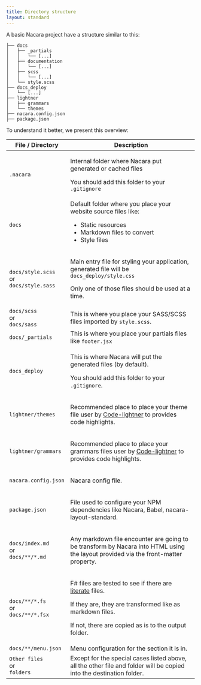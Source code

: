 ```yaml
---
title: Directory structure
layout: standard
---
```


A basic Nacara project have a structure similar to this:

```
├── docs
│   ├── _partials
│   │   └── [...]
│   ├── documentation
│   │   └── [...]
│   ├── scss
│   │   └── [...]
│   └── style.scss
├── docs_deploy
│   └── [...]
├── lightner
│   ├── grammars
│   └── themes
├── nacara.config.json
├── package.json
```

To understand it better, we present this overview:

<table class="table is-narrow is-bordered is-vcentered">
    <thead>
        <tr>
            <th class="label-cell">File / Directory</th>
            <th class="label-cell">Description</th>
        </tr>
    </thead>
    <tbody>
        <tr>
            <td class="label-cell">
                <code>.nacara</code>
            </td>
            <td class="fullwidth-cell">
                <p>
                    Internal folder where Nacara put generated or cached files
                </p>
                <p>
                    You should add this folder to your <code>.gitignore</code>
                </p>
            </td>
        </tr>
        <tr>
            <td class="label-cell">
                <code>docs</code>
            </td>
            <td class="fullwidth-cell">
                Default folder where you place your website source files like:
                <ul>
                    <li>Static resources</li>
                    <li>Markdown files to convert</li>
                    <li>Style files</li>
                </ul>
            </td>
        </tr>
        <tr>
            <td class="label-cell">
                <code>docs/style.scss</code>
                <div class="is-size-7 my-2">or</div>
                <code>docs/style.sass</code>
            </td>
            <td class="fullwidth-cell">
                <p>
                    Main entry file for styling your application, generated file will be <code>docs_deploy/style.css</code>
                </p>
                <p>
                    Only one of those files should be used at a time.
                </p>
            </td>
        </tr>
        <tr>
            <td class="label-cell">
                <code>docs/scss</code>
                <div class="is-size-7 my-2">or</div>
                <code>docs/sass</code>
            </td>
            <td class="fullwidth-cell">
                This is where you place your SASS/SCSS files imported by <code>style.scss</code>.
            </td>
        </tr>
        <tr>
            <td class="label-cell">
                <code>docs/_partials</code>
            </td>
            <td class="fullwidth-cell">
                This is where you place your partials files like <code>footer.jsx</code>
            </td>
        </tr>
        <tr>
            <td class="label-cell">
                <code>docs_deploy</code>
            </td>
            <td class="fullwidth-cell">
                <p>This is where Nacara will put the generated files (by default).</p>
                <p>You should add this folder to your <code>.gitignore</code>.</p>
            </td>
        </tr>
        <tr>
            <td class="label-cell">
                <code>lightner/themes</code>
            </td>
            <td class="fullwidth-cell">
                <p>

Recommended place to place your theme file user by [Code-lightner](https://github.com/MangelMaxime/Code-Lightner) to provides code highlights.
                </p>
            </td>
        </tr>
        <tr>
            <td class="label-cell">
                <code>lightner/grammars</code>
            </td>
            <td class="fullwidth-cell">
                <p>

Recommended place to place your grammars files user by [Code-lightner](https://github.com/MangelMaxime/Code-Lightner) to provides code highlights.
                </p>
            </td>
        </tr>
        <tr>
            <td class="label-cell">
                <code>nacara.config.json</code>
            </td>
            <td class="fullwidth-cell">
                <p>Nacara config file.</p>
            </td>
        </tr>
        <tr>
            <td class="label-cell">
                <code>package.json</code>
            </td>
            <td class="fullwidth-cell">
                <p>File used to configure your NPM dependencies like Nacara, Babel, nacara-layout-standard.</p>
            </td>
        </tr>
        <tr>
            <td class="label-cell">
                <code>docs/index.md</code>
                <div class="is-size-7 my-2">or</div>
                <code>docs/\*\*/\*.md</code>
            </td>
            <td class="fullwidth-cell">
                <p>Any markdown file encounter are going to be transform by Nacara into HTML using the layout provided via the front-matter property.</p>
            </td>
        </tr>
        <tr>
            <td class="label-cell">
                <code>docs/\*\*/\*.fs</code>
                <div class="is-size-7 my-2">or</div>
                <code>docs/\*\*/\*.fsx</code>
            </td>
            <td class="fullwidth-cell">
                <p>F# files are tested to see if there are [literate](/nacara/guides/literate-files.html) files.</p>
                <p>If they are, they are transformed like as markdown files.</p>
                <p>If not, there are copied as is to the output folder.</p>
            </td>
        </tr>
        <tr>
            <td class="label-cell">
                <code>docs/\*\*/menu.json</code>
            </td>
            <td class="fullwidth-cell">
                Menu configuration for the section it is in.
            </td>
        </tr>
        <tr>
            <td class="label-cell">
                <code>Other files</code>
                <div class="is-size-7 my-2">or</div>
                <code>folders</code>
            </td>
            <td class="fullwidth-cell">
                Except for the special cases listed above, all the other file and folder will be copied into the destination folder.
            </td>
        </tr>
    </tbody>
</table>
